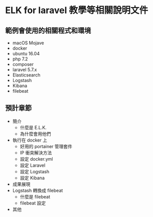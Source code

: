 # ELK for laravel 教學等相關說明文件

## 範例會使用的相關程式和環境

* macOS Mojave
* docker
* ubuntu 16.04
* php 7.2
* composer
* laravel 5.7.x
* Elasticsearch
* Logstash
* Kibana 
* filebeat

## 預計章節

* 簡介
    * 什麼是 E.L.K.
    * 為什麼會用他們
* 執行在 docker 上
    * 好用的 portainer 管理套件
    * IP 衝突解決方法
    * 設定 docker.yml
    * 設定 Laravel
    * 設定 Logstash
    * 設定 Kibana
* 成果展現
* Logstash 轉換成 filebeat
    * 什麼是 filebeat
    * filebeat 設定
* 其他